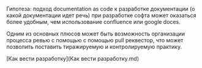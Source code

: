 Гипотеза: подход documentation as code к разработке документации (о какой документации идет речь) при разработке софта может оказаться более удобным, чем использование confluence или google doces.

Одним из основных плюсов может быть возможность организации процесса ревью с помощью с помощью pull реквестор, что может позволить поставить тиражируемую и контролируемую практику.



[Как вести разработку](Как вести разработку.md) 